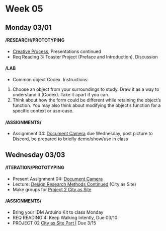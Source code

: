 # Week 05
## Monday 03/01

#### /RESEARCH/PROTOTYPING
* [Creative Process](Project1_creative_process.md), Presentations continued
* Req Reading 3: Toaster Project (Preface and Introduction), Discussion

#### /LAB

* Common object Codex. Instructions: 
1. Choose an object from your surroundings to study. Draw it as a way to understand it (Codex). Take it apart if you can. 
2. Think about how the form could be different while retaining the object’s function. You may also think about modifying the object’s function for a specific context or use-case. 

#### /ASSIGNMENTS/
* Assignment 04: [Document Camera](4_document_camera.md) due Wednesday, post picture to Discord, be prepared to briefly demo/show/use in class  

## Wednesday 03/03

#### /ITERATION/PROTOTYPING

* Present Assignment 04: [Document Camera](4_document_camera.md)
* Lecture: [Design Research Methods Continued](https://docs.google.com/presentation/d/1Th1rqvcV9UcW-3oMBZrE5iQjybsqyXxg_M8a0benmro/edit?usp=sharing) (City as Site)
* Make groups for [Project 2 City as Site](Project2_CityasSite.md)

#### /ASSIGNMENTS/

* Bring your IDM Arduino Kit to class Monday
* REQ READING 4: Keep Walking Intently, Due 03/10  
* PROJECT 02 [City as Site Part I](Project2_CityasSite.md) Due 3/15


